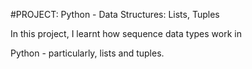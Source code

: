#PROJECT: Python - Data Structures: Lists, Tuples


In this project, I learnt  how sequence data types work in

Python - particularly, lists and tuples.
